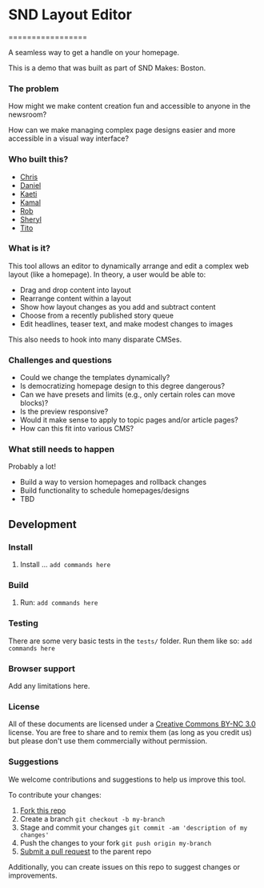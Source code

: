 # SND Layout Editor
=================

A seamless way to get a handle on your homepage.

This is a demo that was built as part of SND Makes: Boston.

### The problem
How might we make content creation fun and accessible to anyone in the newsroom? 


How can we make managing complex page designs easier and more accessible in a visual way interface?

### Who built this?

- [Chris]()
- [Daniel]()
- [Kaeti](http://twitter.com/kaeti)
- [Kamal]()
- [Rob]()
- [Sheryl]()
- [Tito]()

### What is it?

This tool allows an editor to dynamically arrange and edit a complex web layout (like a homepage). In theory, a user would be able to: 

- Drag and drop content into layout
- Rearrange content within a layout
- Show how layout changes as you add and subtract content
- Choose from a recently published story queue
- Edit headlines, teaser text, and make modest changes to images

This also needs to hook into many disparate CMSes.

### Challenges and questions
- Could we change the templates dynamically?
- Is democratizing homepage design to this degree dangerous?
- Can we have presets and limits (e.g., only certain roles can move blocks)?
- Is the preview responsive?
- Would it make sense to apply to topic pages and/or article pages?
- How can this fit into various CMS?

### What still needs to happen
Probably a lot!

- Build a way to version homepages and rollback changes
- Build functionality to schedule homepages/designs
- TBD

## Development

### Install

1. Install ... `add commands here`

 
### Build

1. Run: `add commands here`

### Testing

There are some very basic tests in the `tests/` folder.  Run them like so: `add commands here`

### Browser support
Add any limitations here.


### License
All of these documents are licensed under a [Creative Commons BY-NC 3.0](http://creativecommons.org/licenses/by-nc/3.0/) license. You are free to share and to remix them (as long as you credit us) but please don't use them commercially without permission.

### Suggestions

We welcome contributions and suggestions to help us improve this tool.

To contribute your changes:

1. [Fork this repo](https://help.github.com/articles/fork-a-repo)
2. Create a branch `git checkout -b my-branch`
3. Stage and commit your changes `git commit -am 'description of my changes'`
4. Push the changes to your fork `git push origin my-branch`
5. [Submit a pull request](https://help.github.com/articles/creating-a-pull-request) to the parent repo

Additionally, you can create issues on this repo to suggest changes or improvements. 
